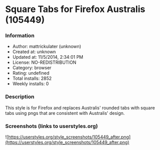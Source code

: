 # Square Tabs for Firefox Australis (105449)

### Information
- Author: mattrickulater (unknown)
- Created at: unknown
- Updated at: 11/5/2014, 2:34:01 PM
- License: NO-REDISTRIBUTION
- Category: browser
- Rating: undefined
- Total installs: 2852
- Weekly installs: 0


### Description
This style is for Firefox and replaces Australis' rounded tabs with square tabs using pngs that are consistent with Australis' design.


### Screenshots (links to userstyles.org)
![https://userstyles.org/style_screenshots/105449_after.png](https://userstyles.org/style_screenshots/105449_after.png)


